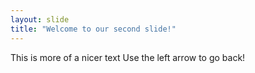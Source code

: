 ```yaml
---
layout: slide
title: "Welcome to our second slide!"
---
```

This is more of a nicer text
Use the left arrow to go back!
